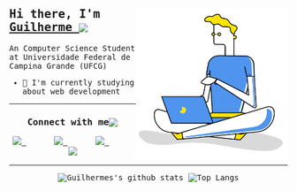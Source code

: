 <div>
  <samp>
  <img align="right" src="https://raw.githubusercontent.com/JGuilhermeCoelho/JGuilhermeCoelho/master/assets/illustration.png" width="275" />

  <h2>Hi there, I'm <a href="https://jguilhermecoelho.github.io">Guilherme
  </a><img align="center" src="https://raw.githubusercontent.com/JGuilhermeCoelho/JGuilhermeCoelho/master/assets/Hello.gif" height="33px"/></h2>

  An Computer Science Student at Universidade Federal de Campina Grande (UFCG)

  * :seedling: I'm currently studying about web development

  <hr>
<div>

<div align="center">
  <h3 align="center">Connect with me<img align="center" src="https://raw.githubusercontent.com/JGuilhermeCoelho/JGuilhermeCoelho/master/assets/Handshake.gif" height="33px" /></h3>

<a href="https://www.instagram.com/j.guilherme.coelho/">
  <img height="30" src="https://raw.githubusercontent.com/JGuilhermeCoelho/JGuilhermeCoelho/2fde1db4f29f0ef94c8db0e44093d04e4ec6e7db/assets/social/instagram.svg" />
</a>
&nbsp;&nbsp;&nbsp;&nbsp;&nbsp;
<a href="https://www.linkedin.com/in/j-guilherme-coelho/">
<img heigh="24"
  src="https://raw.githubusercontent.com/JGuilhermeCoelho/JGuilhermeCoelho/2fde1db4f29f0ef94c8db0e44093d04e4ec6e7db/assets/social/linkedin.svg"/>
</a>
&nbsp;&nbsp;&nbsp;&nbsp;&nbsp;
<a href="mailto:joseguilhermecoelhooliveira@gmail.com">
<img heigh="24"
  src="https://raw.githubusercontent.com/JGuilhermeCoelho/JGuilhermeCoelho/2fde1db4f29f0ef94c8db0e44093d04e4ec6e7db/assets/social/mail.svg"/>
</a>
&nbsp;&nbsp;&nbsp;&nbsp;&nbsp;
<a href="https://twitter.com/guilhermecoelo">
<img heigh="24"
  src="https://raw.githubusercontent.com/JGuilhermeCoelho/JGuilhermeCoelho/2fde1db4f29f0ef94c8db0e44093d04e4ec6e7db/assets/social/twitter.svg"/>
</a>

<br>

<hr>

<img
  alt="Guilhermes's github stats"
  src="https://github-readme-stats.vercel.app/api?username=jguilhermecoelho&show_icons=true&hide=stars&count_private=true"/>
<img
  alt="Top Langs"
  src="https://github-readme-stats.vercel.app/api/top-langs/?username=JGuilhermeCoelho&layout=compact"/>
